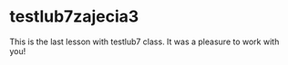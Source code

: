 # testlub7zajecia3

This is the last lesson with testlub7 class. It was a pleasure to work with you! 
